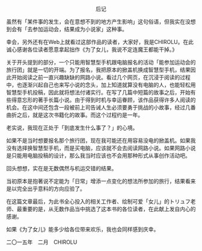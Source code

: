 <p align="center">后记</p>

虽然有「某件事的发生，会在意想不到的地方产生影响」这句俗语，但我实在没想到会有「去参加运动会，结果成为小说家」这种事。

幸会，另外还有在Web上就看过这部作品的读者，大家好，我是CHIROLU。在此诚心感谢各位读者愿意拿起拙作《为了女儿，我说不定连魔王都能干掉。》

关于开头提到的部分，一个只能用智慧型手机跟电脑报名的活动「能参加运动会的旅行团」就是一切的开端。为了报名，我把原本的掀盖机换成智慧型手机，结果因此开始阅读之前一直兴趣缺缺的网路小说。看过几个网页，在沉浸于阅读的过程中，也逐渐兴起自己也来写小说的念头，加上知道就算没有电脑的人，也能轻松用智慧型手机投稿，因此就将想法付诸实行。在写了几篇中短篇的故事之后，开始有些得意忘形的著手长篇小说。由于得到时机与幸运眷顾，该作品获得许多人阅读的机会。在这中间还包含一段被前上司告诫人生必须要勇于挑战的小故事，经过几番曲折之后，就是这次书籍化的故事。而这个过程约是一年。

老实说，我现在正处于「到底发生什么事了？」的心境。

如果不是当时想要报名那个旅行团，现在我可能还在用容易没电的掀盖机。如果我没有选择换智慧型手机，而是买电脑，应该就不会去阅读网路小说。如果网路小说是只能用电脑投稿的设计，那么我当时应该也不会用那种形式从事创作活动吧。

回头想想，实在是无数偶然与机运交错的结果。

当初原本是抱著说不定能为「日常」增添一点变化的想法所参加的旅行，结果看来是以完全出乎意料的方向应验了。

在这篇文章最后，为此书全心投入的相关工作者、绘制可爱「女儿」的トリュフ老师、最重要的是，从无数作品当中挑选了这本书的各位读者，在此献上发自内心的感谢。

如果《为了女儿》能多少给各位带来欢乐，我也会同样感到庆幸。

二〇一五年　二月　CHIROLU

